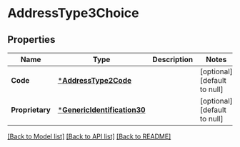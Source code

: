# AddressType3Choice

## Properties
Name | Type | Description | Notes
------------ | ------------- | ------------- | -------------
**Code** | [***AddressType2Code**](AddressType2Code.md) |  | [optional] [default to null]
**Proprietary** | [***GenericIdentification30**](GenericIdentification30.md) |  | [optional] [default to null]

[[Back to Model list]](../README.md#documentation-for-models) [[Back to API list]](../README.md#documentation-for-api-endpoints) [[Back to README]](../README.md)

